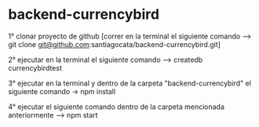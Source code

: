 # backend-currencybird
1° clonar proyecto de github [correr en la terminal el siguiente comando --> git clone git@github.com:santiagocata/backend-currencybird.git]

2° ejecutar en la terminal el siguiente comando --> createdb currencybirdtest

3° ejecutar en la terminal y dentro de la carpeta "backend-currencybird" el siguiente comando -> npm install

4° ejecutar el siguiente comando dentro de la carpeta mencionada anteriormente --> npm start
